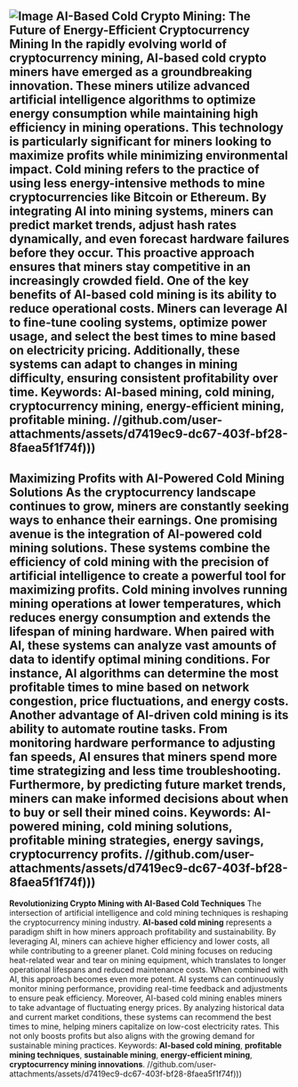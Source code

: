
![Image](https://github.com/user-attachments/assets/d7419ec9-dc67-403f-bf28-8faea5f1f74f)
**AI-Based Cold Crypto Mining: The Future of Energy-Efficient Cryptocurrency Mining**
In the rapidly evolving world of cryptocurrency mining, **AI-based cold crypto miners** have emerged as a groundbreaking innovation. These miners utilize advanced artificial intelligence algorithms to optimize energy consumption while maintaining high efficiency in mining operations. This technology is particularly significant for miners looking to maximize profits while minimizing environmental impact.
Cold mining refers to the practice of using less energy-intensive methods to mine cryptocurrencies like Bitcoin or Ethereum. By integrating AI into mining systems, miners can predict market trends, adjust hash rates dynamically, and even forecast hardware failures before they occur. This proactive approach ensures that miners stay competitive in an increasingly crowded field.
One of the key benefits of AI-based cold mining is its ability to reduce operational costs. Miners can leverage AI to fine-tune cooling systems, optimize power usage, and select the best times to mine based on electricity pricing. Additionally, these systems can adapt to changes in mining difficulty, ensuring consistent profitability over time.
Keywords: **AI-based mining**, **cold mining**, **cryptocurrency mining**, **energy-efficient mining**, **profitable mining**. 
 //github.com/user-attachments/assets/d7419ec9-dc67-403f-bf28-8faea5f1f74f)))
---
**Maximizing Profits with AI-Powered Cold Mining Solutions**
As the cryptocurrency landscape continues to grow, miners are constantly seeking ways to enhance their earnings. One promising avenue is the integration of **AI-powered cold mining solutions**. These systems combine the efficiency of cold mining with the precision of artificial intelligence to create a powerful tool for maximizing profits.
Cold mining involves running mining operations at lower temperatures, which reduces energy consumption and extends the lifespan of mining hardware. When paired with AI, these systems can analyze vast amounts of data to identify optimal mining conditions. For instance, AI algorithms can determine the most profitable times to mine based on network congestion, price fluctuations, and energy costs.
Another advantage of AI-driven cold mining is its ability to automate routine tasks. From monitoring hardware performance to adjusting fan speeds, AI ensures that miners spend more time strategizing and less time troubleshooting. Furthermore, by predicting future market trends, miners can make informed decisions about when to buy or sell their mined coins.
Keywords: **AI-powered mining**, **cold mining solutions**, **profitable mining strategies**, **energy savings**, **cryptocurrency profits**.
 //github.com/user-attachments/assets/d7419ec9-dc67-403f-bf28-8faea5f1f74f)))
---
**Revolutionizing Crypto Mining with AI-Based Cold Techniques**
The intersection of artificial intelligence and cold mining techniques is reshaping the cryptocurrency mining industry. **AI-based cold mining** represents a paradigm shift in how miners approach profitability and sustainability. By leveraging AI, miners can achieve higher efficiency and lower costs, all while contributing to a greener planet.
Cold mining focuses on reducing heat-related wear and tear on mining equipment, which translates to longer operational lifespans and reduced maintenance costs. When combined with AI, this approach becomes even more potent. AI systems can continuously monitor mining performance, providing real-time feedback and adjustments to ensure peak efficiency.
Moreover, AI-based cold mining enables miners to take advantage of fluctuating energy prices. By analyzing historical data and current market conditions, these systems can recommend the best times to mine, helping miners capitalize on low-cost electricity rates. This not only boosts profits but also aligns with the growing demand for sustainable mining practices.
Keywords: **AI-based cold mining**, **profitable mining techniques**, **sustainable mining**, **energy-efficient mining**, **cryptocurrency mining innovations**.
 //github.com/user-attachments/assets/d7419ec9-dc67-403f-bf28-8faea5f1f74f)))
